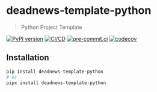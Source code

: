 # deadnews-template-python

> Python Project Template

[![PyPI version](https://img.shields.io/pypi/v/deadnews-template-python)](https://pypi.org/project/deadnews-template-python)
[![CI/CD](https://github.com/DeadNews/deadnews-template-python/actions/workflows/main.yml/badge.svg)](https://github.com/DeadNews/deadnews-template-python/actions/workflows/main.yml)
[![pre-commit.ci](https://results.pre-commit.ci/badge/github/DeadNews/deadnews-template-python/main.svg)](https://results.pre-commit.ci/latest/github/DeadNews/deadnews-template-python/main)
[![codecov](https://codecov.io/gh/DeadNews/deadnews-template-python/branch/main/graph/badge.svg?token=OCZDZIYPMC)](https://codecov.io/gh/DeadNews/deadnews-template-python)

## Installation

```sh
pip install deadnews-template-python
# or
pipx install deadnews-template-python
```
